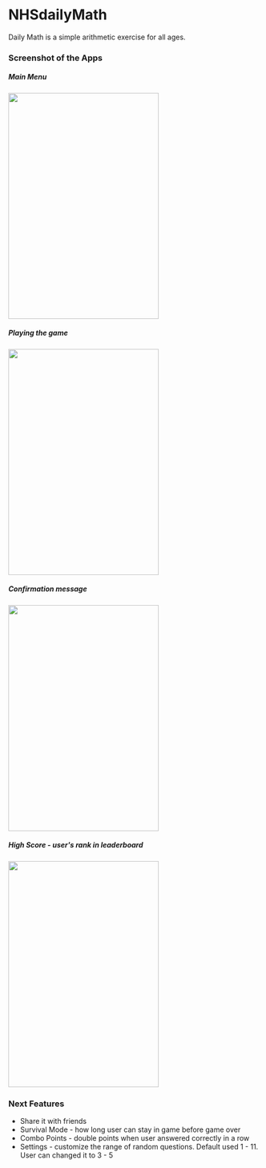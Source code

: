 # NHSdailyMath

Daily Math is a simple arithmetic exercise for all ages.


### Screenshot of the Apps

##### Main Menu
<img src="https://cloud.githubusercontent.com/assets/6547793/7152151/e3c6ee26-e303-11e4-9e97-438966101e3e.png" width="300px" height="450px" />

##### Playing the game
<img src="https://cloud.githubusercontent.com/assets/6547793/7152161/0ce74e40-e304-11e4-94ac-465f3bfd3e11.png" width="300px" height="450px" />

##### Confirmation message
<img src="https://cloud.githubusercontent.com/assets/6547793/7245755/1d425b58-e7bf-11e4-8c54-af23d1eb7428.png" width="300px" height="450px" />

##### High Score - user's rank in leaderboard
<img src="https://cloud.githubusercontent.com/assets/6547793/7245737/87b59938-e7be-11e4-936b-8d286f14d645.png" width="300px" height="450px" />

### Next Features
* Share it with friends
* Survival Mode - how long user can stay in game before game over
* Combo Points - double points when user answered correctly in a row
* Settings - customize the range of random questions. Default used 1 - 11. User can changed it to 3 - 5